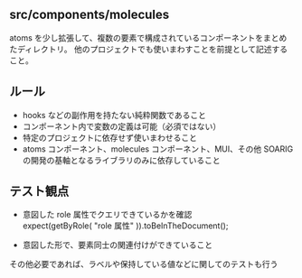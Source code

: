 ## src/components/molecules

atoms を少し拡張して、複数の要素で構成されているコンポーネントをまとめたディレクトリ。
他のプロジェクトでも使いまわすことを前提として記述すること。

## ルール

- hooks などの副作用を持たない純粋関数であること
- コンポーネント内で変数の定義は可能（必須ではない）
- 特定のプロジェクトに依存せず使いまわせること
- atoms コンポーネント、molecules コンポーネント、MUI、その他 SOARIG の開発の基軸となるライブラリのみに依存していること

## テスト観点

- 意図した role 属性でクエリできているかを確認  
   expect(getByRole( "role 属性" )).toBeInTheDocument();

- 意図した形で、要素同士の関連付けができていること

その他必要であれば、ラベルや保持している値などに関してのテストも行う
